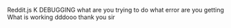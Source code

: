 Reddit.js
K
DEBUGGING
what are you trying to do
what error are you getting
What is working
dddooo
thank you sir